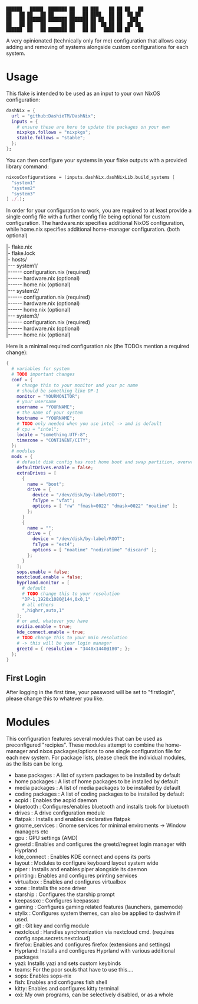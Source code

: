 ```
██████   █████  ███████ ██   ██ ███    ██ ██ ██   ██
██   ██ ██   ██ ██      ██   ██ ████   ██ ██  ██ ██
██   ██ ███████ ███████ ███████ ██ ██  ██ ██   ███
██   ██ ██   ██      ██ ██   ██ ██  ██ ██ ██  ██ ██
██████  ██   ██ ███████ ██   ██ ██   ████ ██ ██   ██
```

A very opinionated (technically only for me) configuration that allows easy adding and removing of systems alongside custom configurations for each system.

# Usage

This flake is intended to be used as an input to your own NixOS configuration:

```nix
dashNix = {
  url = "github:DashieTM/DashNix";
  inputs = {
    # ensure these are here to update the packages on your own
    nixpkgs.follows = "nixpkgs";
    stable.follows = "stable";
  };
};
```

You can then configure your systems in your flake outputs with a provided library command:

```nix
nixosConfigurations = (inputs.dashNix.dashNixLib.build_systems [
  "system1"
  "system2"
  "system3"
] ./.);
```

In order for your configuration to work, you are required to at least provide a single config file with a further config file being optional for custom configuration.
The hardware.nix specifies additional NixOS configuration, while home.nix specifies additional home-manager configuration. (both optional)

|- flake.nix\
|- flake.lock\
|- hosts/\
|--- system1/\
|------ configuration.nix (required)\
|------ hardware.nix (optional)\
|------ home.nix (optional)\
|--- system2/\
|------ configuration.nix (required)\
|------ hardware.nix (optional)\
|------ home.nix (optional)\
|--- system3/\
|------ configuration.nix (required)\
|------ hardware.nix (optional)\
|------ home.nix (optional)

Here is a minimal required configuration.nix (the TODOs mention a required change):

```nix
{
  # variables for system
  # TODO important changes
  conf = {
    # change this to your monitor and your pc name
    # should be something like DP-1
    monitor = "YOURMONITOR";
    # your username
    username = "YOURNAME";
    # the name of your system
    hostname = "YOURNAME";
    # TODO only needed when you use intel -> amd is default
    # cpu = "intel";
    locale = "something.UTF-8";
    timezone = "CONTINENT/CITY";
  };
  # modules
  mods = {
    # default disk config has root home boot and swap partition, overwrite if you want something different
    defaultDrives.enable = false;
    extraDrives = [
      {
        name = "boot";
        drive = {
          device = "/dev/disk/by-label/BOOT";
          fsType = "vfat";
          options = [ "rw" "fmask=0022" "dmask=0022" "noatime" ];
        };
      }
      {
        name = "";
        drive = {
          device = "/dev/disk/by-label/ROOT";
          fsType = "ext4";
          options = [ "noatime" "nodiratime" "discard" ];
        };
      }
    ];
    sops.enable = false;
    nextcloud.enable = false;
    hyprland.monitor = [
      # default
      # TODO change this to your resolution
      "DP-1,1920x1080@144,0x0,1"
      # all others
      ",highrr,auto,1"
    ];
    # or amd, whatever you have
    nvidia.enable = true;
    kde_connect.enable = true;
    # TODO change this to your main resolution
    # -> this will be your login manager
    greetd = { resolution = "3440x1440@180"; };
  };
}
```
## First Login
After logging in the first time, your password will be set to "firstlogin", please change this to whatever you like.

# Modules

This configuration features several modules that can be used as preconfigured "recipies".
These modules attempt to combine the home-manager and nixos packages/options to one single configuration file for each new system.
For package lists, please check the individual modules, as the lists can be long.

- base packages : A list of system packages to be installed by default
- home packages : A list of home packages to be installed by default
- media packages : A list of media packages to be installed by default
- coding packages : A list of coding packages to be installed by default
- acpid : Enables the acpid daemon
- bluetooth : Configures/enables bluetooth and installs tools for bluetooth
- drives : A drive configuration module
- flatpak : Installs and enables declarative flatpak
- gnome_services : Gnome services for minimal enviroments -> Window managers etc
- gpu : GPU settings (AMD)
- greetd : Enables and configures the greetd/regreet login manager with Hyprland
- kde_connect : Enables KDE connect and opens its ports
- layout : Modules to configure keyboard layout system wide
- piper : Installs and enables piper alongside its daemon
- printing : Enables and configures printing services
- virtualbox : Enables and configures virtualbox
- xone : Installs the xone driver
- starship : Configures the starship prompt
- keepassxc : Configures keepassxc
- gaming : Configures gaming related features (launchers, gamemode)
- stylix : Configures system themes, can also be applied to dashvim if used.
- git : Git key and config module
- nextcloud : Handles synchronization via nextcloud cmd. (requires config.sops.secrets.nextcloud)
- firefox: Enables and configures firefox (extensions and settings)
- Hyprland: Installs and configures Hyprland with various additional packages
- yazi: Installs yazi and sets custom keybinds
- teams: For the poor souls that have to use this....
- sops: Enables sops-nix
- fish: Enables and configures fish shell
- kitty: Enables and configures kitty terminal
- oxi: My own programs, can be selectively disabled, or as a whole
